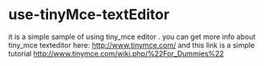 use-tinyMce-textEditor
======================

it is a simple sample of using tiny_mce editor .
 you can get more info about tiny_mce texteditor here: http://www.tinymce.com/
and this link is a simple tutorial    http://www.tinymce.com/wiki.php/%22For_Dummies%22